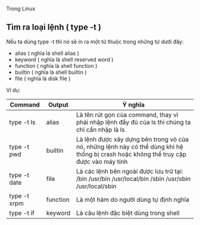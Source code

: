 Trong Linux 

## Tìm ra loại lệnh ( type -t )

Nếu ta dùng type -t thì nó sẽ in ra một từ thuộc trong những từ dưới đây:
 - alias ( nghĩa là shell alias )
 - keyword ( nghĩa là shell reserved word )
 - function ( nghĩa là shell function )
 - builtin ( nghĩa là shell builtin )
 - file ( nghĩa là disk file )

Ví dụ:

Command | Output | Ý nghĩa
--- | --- | ---
type -t ls | alias | Là tên rút gọn của command, thay vì phải nhập lệnh đầy đủ của ls thì chúng ta chỉ cần nhập là ls
type -t pwd | builtin | Là lệnh được xây dựng bên trong vỏ của nó, những lệnh này có thể dùng khi hệ thống bị crash hoặc không thể truy cập được vào máy tính
type -t date | file | Là các lệnh bên ngoài được lưu trữ tại: /bin /usr/bin /usr/local/bin /sbin /usr/sbin /usr/local/sbin
type -t xrpm | function | Là một hàm do người dùng tự định nghĩa
type -t if | keyword | Là câu lệnh đặc biệt dùng trong shell |

## 
